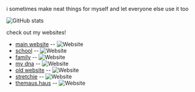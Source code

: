i sometimes make neat things for myself and let everyone else use it too

![GitHub stats](https://github-readme-stats.vercel.app/api?username=willjasen)

check out my websites!

- [main website](https://willjasen.com) -- ![Website](https://img.shields.io/website?url=https%3A%2F%2Fwilljasen.com&label=the%20webz)
- [school](https://school.willjasen.com) -- ![Website](https://img.shields.io/website?url=https%3A%2F%2Fschool.willjasen.com&label=digitized%20media%20from%20school%20and%20college)
- [family](https://family.willjasen.com) -- ![Website](https://img.shields.io/website?url=https%3A%2F%2Ffamily.willjasen.com&label=a%20family%20tree)
- [my dna](https://dna.willjasen.com) -- ![Website](https://img.shields.io/website?url=https%3A%2F%2Fdna.willjasen.com&label=a's%2C%20c's%2C%20g's%2C%20%26%20t's)
- [old website](https://old.willjasen.com) -- ![Website](https://img.shields.io/website?url=https%3A%2F%2Fold.willjasen.com&label=the%20first%20website%20that%20i%20ever%20had)
- [stretchie](https://stretchie.net) -- ![Website](https://img.shields.io/website?url=https%3A%2F%2Fstretchie.net&label=i%20got%20a%20package%20for%20ya)
- [themaus.haus](https://themaus.haus) -- ![Website](https://img.shields.io/website?url=https%3A%2F%2Fthemaus.haus&label=meep%20meep)
